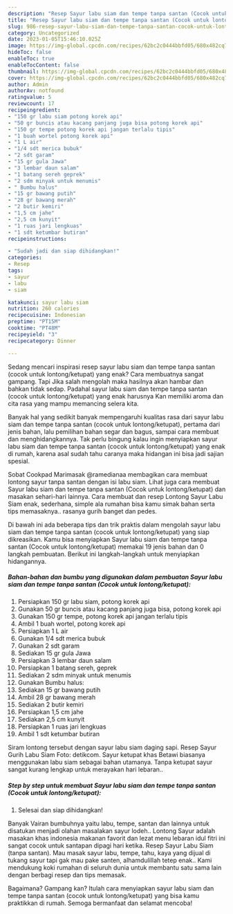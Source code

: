```yaml
---
description: "Resep Sayur labu siam dan tempe tanpa santan (Cocok untuk lontong/ketupat) yang Sempurna, Buat Buka Puasa}"
title: "Resep Sayur labu siam dan tempe tanpa santan (Cocok untuk lontong/ketupat) yang Sempurna, Buat Buka Puasa}"
slug: 986-resep-sayur-labu-siam-dan-tempe-tanpa-santan-cocok-untuk-lontong-ketupat-yang-sempurna-buat-buka-puasa
category: Uncategorized
date: 2023-01-05T15:46:10.025Z
image: https://img-global.cpcdn.com/recipes/62bc2c0444bbfd05/680x482cq70/sayur-labu-siam-dan-tempe-tanpa-santan-cocok-untuk-lontongketupat-foto-resep-utama.jpg
hideToc: false
enableToc: true
enableTocContent: false
thumbnail: https://img-global.cpcdn.com/recipes/62bc2c0444bbfd05/680x482cq70/sayur-labu-siam-dan-tempe-tanpa-santan-cocok-untuk-lontongketupat-foto-resep-utama.jpg
cover: https://img-global.cpcdn.com/recipes/62bc2c0444bbfd05/680x482cq70/sayur-labu-siam-dan-tempe-tanpa-santan-cocok-untuk-lontongketupat-foto-resep-utama.jpg
author: Admin
authorAv: notfound
ratingvalue: 5
reviewcount: 17
recipeingredient:
- "150 gr labu siam potong korek api"
- "50 gr buncis atau kacang panjang juga bisa potong korek api"
- "150 gr tempe potong korek api jangan terlalu tipis"
- "1 buah wortel potong korek api"
- "1 L air"
- "1/4 sdt merica bubuk"
- "2 sdt garam"
- "15 gr gula Jawa"
- "3 lembar daun salam"
- "1 batang sereh geprek"
- "2 sdm minyak untuk menumis"
- " Bumbu halus"
- "15 gr bawang putih"
- "28 gr bawang merah"
- "2 butir kemiri"
- "1,5 cm jahe"
- "2,5 cm kunyit"
- "1 ruas jari lengkuas"
- "1 sdt ketumbar butiran"
recipeinstructions:

- "Sudah jadi dan siap dihidangkan!"
categories:
- Resep
tags:
- sayur
- labu
- siam

katakunci: sayur labu siam 
nutrition: 260 calories
recipecuisine: Indonesian
preptime: "PT15M"
cooktime: "PT48M"
recipeyield: "3"
recipecategory: Dinner

---
```



Sedang mencari inspirasi resep sayur labu siam dan tempe tanpa santan (cocok untuk lontong/ketupat) yang enak? Cara membuatnya sangat gampang. Tapi Jika salah mengolah maka hasilnya akan hambar dan bahkan tidak sedap. Padahal sayur labu siam dan tempe tanpa santan (cocok untuk lontong/ketupat) yang enak harusnya Kan memiliki aroma dan cita rasa yang mampu memancing selera kita.


Banyak hal yang sedikit banyak mempengaruhi kualitas rasa dari sayur labu siam dan tempe tanpa santan (cocok untuk lontong/ketupat), pertama dari jenis bahan, lalu pemilihan bahan segar dan bagus, sampai cara membuat dan menghidangkannya. Tak perlu bingung kalau ingin menyiapkan sayur labu siam dan tempe tanpa santan (cocok untuk lontong/ketupat) yang enak di rumah, karena asal sudah tahu caranya maka hidangan ini bisa jadi sajian spesial.

Sobat Cookpad Marimasak @ramedianaa membagikan cara membuat lontong sayur tanpa santan dengan isi labu siam. Lihat juga cara membuat Sayur labu siam dan tempe tanpa santan (Cocok untuk lontong/ketupat) dan masakan sehari-hari lainnya. Cara membuat dan resep Lontong Sayur Labu Siam enak, sederhana, simple ala rumahan bisa kamu simak bahan serta tips memasaknya.. rasanya gurih banget dan pedes.


Di bawah ini ada beberapa tips dan trik praktis dalam mengolah sayur labu siam dan tempe tanpa santan (cocok untuk lontong/ketupat) yang siap dikreasikan. Kamu bisa menyiapkan Sayur labu siam dan tempe tanpa santan (Cocok untuk lontong/ketupat) memakai 19 jenis bahan dan 0 langkah pembuatan. Berikut ini langkah-langkah untuk menyiapkan hidangannya.

<!--inarticleads1-->

##### Bahan-bahan dan bumbu yang digunakan dalam pembuatan Sayur labu siam dan tempe tanpa santan (Cocok untuk lontong/ketupat):

1. Persiapkan 150 gr labu siam, potong korek api
1. Gunakan 50 gr buncis atau kacang panjang juga bisa, potong korek api
1. Gunakan 150 gr tempe, potong korek api jangan terlalu tipis
1. Ambil 1 buah wortel, potong korek api
1. Persiapkan 1 L air
1. Gunakan 1/4 sdt merica bubuk
1. Gunakan 2 sdt garam
1. Sediakan 15 gr gula Jawa
1. Persiapkan 3 lembar daun salam
1. Persiapkan 1 batang sereh, geprek
1. Sediakan 2 sdm minyak untuk menumis
1. Gunakan  Bumbu halus:
1. Sediakan 15 gr bawang putih
1. Ambil 28 gr bawang merah
1. Sediakan 2 butir kemiri
1. Persiapkan 1,5 cm jahe
1. Sediakan 2,5 cm kunyit
1. Persiapkan 1 ruas jari lengkuas
1. Ambil 1 sdt ketumbar butiran


Siram lontong tersebut dengan sayur labu siam daging sapi. Resep Sayur Gurih Labu Siam Foto: detikcom. Sayur ketupat khas Betawi biasanya menggunakan labu siam sebagai bahan utamanya. Tanpa ketupat sayur sangat kurang lengkap untuk merayakan hari lebaran.. 

<!--inarticleads2-->

##### Step by step untuk membuat Sayur labu siam dan tempe tanpa santan (Cocok untuk lontong/ketupat):


1. Selesai dan siap dihidangkan!

Banyak Vairan bumbuhnya yaitu labu, tempe, santan dan lainnya untuk disatukan menjadi olahan masalakan sayur lodeh.. Lontong Sayur adalah masakan khas indonesia makanan favorit dan lezat menu lebaran idul fitri ini sangat cocok untuk santapan dipagi hari ketika. Resep Sayur Labu Siam (tanpa santan). Mau masak sayur labu, tempe, tahu, kaya yang dijual di tukang sayur tapi gak mau pake santen, alhamdulillah tetep enak.. Kami mendukung koki rumahan di seluruh dunia untuk membantu satu sama lain dengan berbagi resep dan tips memasak. 

Bagaimana? Gampang kan? Itulah cara menyiapkan sayur labu siam dan tempe tanpa santan (cocok untuk lontong/ketupat) yang bisa kamu praktikkan di rumah. Semoga bermanfaat dan selamat mencoba!
